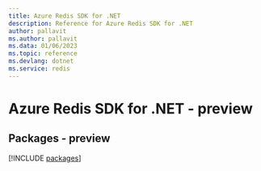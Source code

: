 ```yaml
---
title: Azure Redis SDK for .NET
description: Reference for Azure Redis SDK for .NET
author: pallavit
ms.author: pallavit
ms.data: 01/06/2023
ms.topic: reference
ms.devlang: dotnet
ms.service: redis
---
```

# Azure Redis SDK for .NET - preview
## Packages - preview
[!INCLUDE [packages](redis-index.md)]